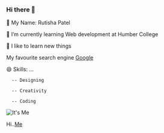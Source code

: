 ### Hi there 👋

🔭 My Name: Rutisha Patel

🌱 I’m currently learning Web development at Humber College

🤔 I like to learn new things

My favourite search engine [Google](https://www.google.com/)
  

😄 Skills: ...

      -- Designing

      -- Creativity

      -- Coding
  
![It's Me](profile.png)

Hi..[Me](https://media.giphy.com/media/HzPtbOKyBoBFsK4hyc/giphy.gif)
